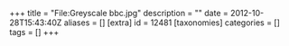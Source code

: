 +++
title = "File:Greyscale bbc.jpg"
description = ""
date = 2012-10-28T15:43:40Z
aliases = []
[extra]
id = 12481
[taxonomies]
categories = []
tags = []
+++


